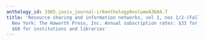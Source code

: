 ```yaml
---
anthology_id: 1985.jasis_journal-ir0anthology0volumeA36A4.7
title: 'Resource sharing and information networks, vol 1, nos 1/2-(Fall/Winter 1983-).
  New York: The Haworth Press, Inc. Annual subscription rates: $33 for individuals;
  $60 for institutions and libraries'
---
```

